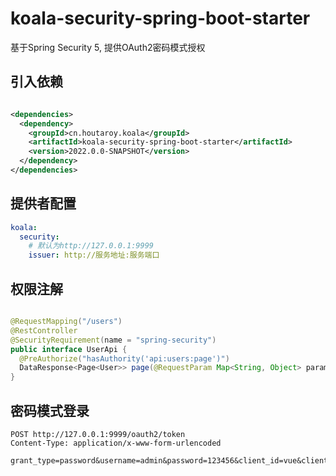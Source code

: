 # koala-security-spring-boot-starter

基于Spring Security 5, 提供OAuth2密码模式授权

## 引入依赖

```xml

<dependencies>
  <dependency>
    <groupId>cn.houtaroy.koala</groupId>
    <artifactId>koala-security-spring-boot-starter</artifactId>
    <version>2022.0.0-SNAPSHOT</version>
  </dependency>
</dependencies>
```

## 提供者配置

```yaml
koala:
  security:
    # 默认为http://127.0.0.1:9999
    issuer: http://服务地址:服务端口
```

## 权限注解

```java

@RequestMapping("/users")
@RestController
@SecurityRequirement(name = "spring-security")
public interface UserApi {
  @PreAuthorize("hasAuthority('api:users:page')")
  DataResponse<Page<User>> page(@RequestParam Map<String, Object> parameters, Pageable pageable);
}
```

## 密码模式登录

```http
POST http://127.0.0.1:9999/oauth2/token
Content-Type: application/x-www-form-urlencoded

grant_type=password&username=admin&password=123456&client_id=vue&client_secret=123456
```

